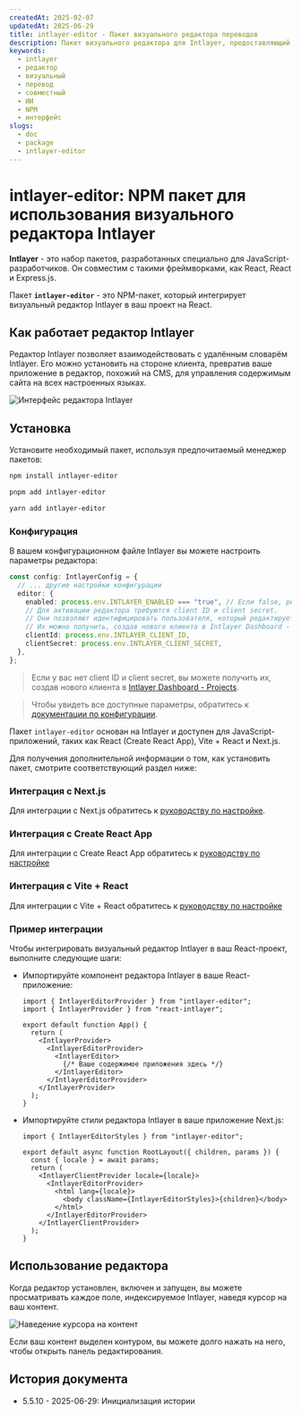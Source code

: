```yaml
---
createdAt: 2025-02-07
updatedAt: 2025-06-29
title: intlayer-editor - Пакет визуального редактора переводов
description: Пакет визуального редактора для Intlayer, предоставляющий интуитивно понятный интерфейс для управления переводами и совместного редактирования контента с помощью ИИ.
keywords:
  - intlayer
  - редактор
  - визуальный
  - перевод
  - совместный
  - ИИ
  - NPM
  - интерфейс
slugs:
  - doc
  - package
  - intlayer-editor
---
```


# intlayer-editor: NPM пакет для использования визуального редактора Intlayer

**Intlayer** - это набор пакетов, разработанных специально для JavaScript-разработчиков. Он совместим с такими фреймворками, как React, React и Express.js.

Пакет **`intlayer-editor`** - это NPM-пакет, который интегрирует визуальный редактор Intlayer в ваш проект на React.

## Как работает редактор Intlayer

Редактор Intlayer позволяет взаимодействовать с удалённым словарём Intlayer. Его можно установить на стороне клиента, превратив ваше приложение в редактор, похожий на CMS, для управления содержимым сайта на всех настроенных языках.

![Интерфейс редактора Intlayer](https://github.com/aymericzip/intlayer/blob/main/docs/assets/intlayer_editor_ui.png)

## Установка

Установите необходимый пакет, используя предпочитаемый менеджер пакетов:

```bash packageManager="npm"
npm install intlayer-editor
```

```bash packageManager="pnpm"
pnpm add intlayer-editor
```

```bash packageManager="yarn"
yarn add intlayer-editor
```

### Конфигурация

В вашем конфигурационном файле Intlayer вы можете настроить параметры редактора:

```typescript
const config: IntlayerConfig = {
  // ... другие настройки конфигурации
  editor: {
    enabled: process.env.INTLAYER_ENABLED === "true", // Если false, редактор неактивен и к нему нельзя получить доступ.
    // Для активации редактора требуются client ID и client secret.
    // Они позволяют идентифицировать пользователя, который редактирует содержимое.
    // Их можно получить, создав нового клиента в Intlayer Dashboard - Projects (https://intlayer.org/dashboard/projects).
    clientId: process.env.INTLAYER_CLIENT_ID,
    clientSecret: process.env.INTLAYER_CLIENT_SECRET,
  },
};
```

> Если у вас нет client ID и client secret, вы можете получить их, создав нового клиента в [Intlayer Dashboard - Projects](https://intlayer.org/dashboard/projects).

> Чтобы увидеть все доступные параметры, обратитесь к [документации по конфигурации](https://github.com/aymericzip/intlayer/blob/main/docs/docs/ru/configuration.md).

Пакет `intlayer-editor` основан на Intlayer и доступен для JavaScript-приложений, таких как React (Create React App), Vite + React и Next.js.

Для получения дополнительной информации о том, как установить пакет, смотрите соответствующий раздел ниже:

### Интеграция с Next.js

Для интеграции с Next.js обратитесь к [руководству по настройке](https://github.com/aymericzip/intlayer/blob/main/docs/docs/ru/intlayer_with_nextjs_15.md).

### Интеграция с Create React App

Для интеграции с Create React App обратитесь к [руководству по настройке](https://github.com/aymericzip/intlayer/blob/main/docs/docs/ru/intlayer_with_create_react_app.md)

### Интеграция с Vite + React

Для интеграции с Vite + React обратитесь к [руководству по настройке](https://github.com/aymericzip/intlayer/blob/main/docs/docs/ru/intlayer_with_vite+react.md)

### Пример интеграции

Чтобы интегрировать визуальный редактор Intlayer в ваш React-проект, выполните следующие шаги:

- Импортируйте компонент редактора Intlayer в ваше React-приложение:

  ```tsx fileName="src/App.jsx"
  import { IntlayerEditorProvider } from "intlayer-editor";
  import { IntlayerProvider } from "react-intlayer";

  export default function App() {
    return (
      <IntlayerProvider>
        <IntlayerEditorProvider>
          <IntlayerEditor>
            {/* Ваше содержимое приложения здесь */}
          </IntlayerEditor>
        </IntlayerEditorProvider>
      </IntlayerProvider>
    );
  }
  ```

- Импортируйте стили редактора Intlayer в ваше приложение Next.js:

  ```tsx fileName="src/app/[locale]/layout.jsx"
  import { IntlayerEditorStyles } from "intlayer-editor";

  export default async function RootLayout({ children, params }) {
    const { locale } = await params;
    return (
      <IntlayerClientProvider locale={locale}>
        <IntlayerEditorProvider>
          <html lang={locale}>
            <body className={IntlayerEditorStyles}>{children}</body>
          </html>
        </IntlayerEditorProvider>
      </IntlayerClientProvider>
    );
  }
  ```

## Использование редактора

Когда редактор установлен, включен и запущен, вы можете просматривать каждое поле, индексируемое Intlayer, наведя курсор на ваш контент.

![Наведение курсора на контент](https://github.com/aymericzip/intlayer/blob/main/docs/assets/intlayer_editor_hover_content.png)

Если ваш контент выделен контуром, вы можете долго нажать на него, чтобы открыть панель редактирования.

## История документа

- 5.5.10 - 2025-06-29: Инициализация истории
